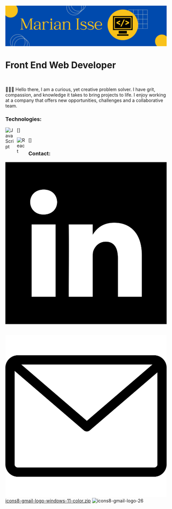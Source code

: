 ![Banner](./images/banner.png)

# Front End Web Developer

<br />

👩🏽‍💻 Hello there, I am a curious, yet creative problem solver. I have grit, compassion, and knowledge it takes to bring projects to life. I enjoy working at a company that offers new opportunities, challenges and a collaborative team.

### Technologies:

[<img align="left" alt="JavaScript" width="26px" src="https://cdn.jsdelivr.net/gh/devicons/devicon/icons/javascript/javascript-original.svg" style="padding-right:10px;" />]

[<img align="left" alt="React" width="26px" src="https://cdn.jsdelivr.net/gh/devicons/devicon/icons/react/react-original.svg" style="padding-right:10px;" />]

### Contact:

[![LinkedIn](./images/linkedin.svg)](https://www.linkedin.com/in/marian-isse-88568097)

&nbsp;&nbsp;
[![Mail](./images/mail.svg)](mailto:marianisse24@gmail.com)
[icons8-gmail-logo-windows-11-color.zip](https://github.com/marianisse/Marian-Isse/files/9410464/icons8-gmail-logo-windows-11-color.zip)
![icons8-gmail-logo-26](https://user-images.githubusercontent.com/84420366/186259958-6a64264f-28a5-471d-a532-5b2bf3a21097.svg)
